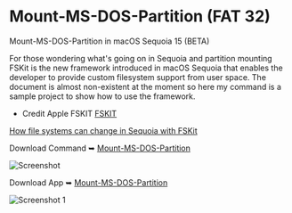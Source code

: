 # Mount-MS-DOS-Partition (FAT 32)
Mount-MS-DOS-Partition in macOS Sequoia 15 (BETA)

For those wondering what's going on in Sequoia and partition mounting
FSKit is the new framework introduced in macOS Sequoia that enables the developer to provide custom filesystem support from user space. 
The document is almost non-existent at the moment so here my command is a sample project to show how to use the framework.

- Credit Apple FSKIT [FSKIT](https://developer.apple.com/documentation/fskit)

[How file systems can change in Sequoia with FSKit](https://eclecticlight.co/2024/06/26/how-file-systems-can-change-in-sequoia-with-fskit/)

Download Command ➥ [Mount-MS-DOS-Partition](https://github.com/chris1111/Mount-MS-DOS-Partition/raw/Master/Mount-MS-DOS-Partition.zip)

![Screenshot](https://github.com/user-attachments/assets/ee8a1e39-a293-46aa-a857-e725ca7eb095)


Download App ➥ [Mount-MS-DOS-Partition](https://github.com/chris1111/Mount-MS-DOS-Partition/raw/Master/Mount-MS-DOS-Partition.app.zip)

![Screenshot 1](https://github.com/user-attachments/assets/7999166b-a4a7-4f98-aee7-518ce2818b78)
